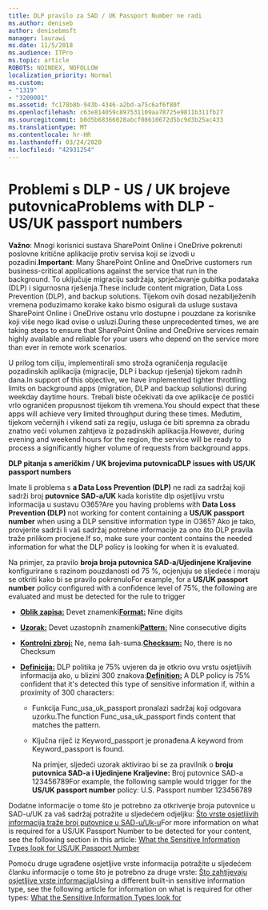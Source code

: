 ```yaml
---
title: DLP pravilo za SAD / UK Passport Number ne radi
ms.author: deniseb
author: denisebmsft
manager: laurawi
ms.date: 11/5/2018
ms.audience: ITPro
ms.topic: article
ROBOTS: NOINDEX, NOFOLLOW
localization_priority: Normal
ms.custom:
- "1319"
- "3200001"
ms.assetid: fc178b8b-943b-4346-a2bd-a75c6af6f80f
ms.openlocfilehash: c63e814059c897531109aa78725e9811b311fb27
ms.sourcegitcommit: b0d5b68366028abcf08610672d5bc9d3b25ac433
ms.translationtype: MT
ms.contentlocale: hr-HR
ms.lasthandoff: 03/24/2020
ms.locfileid: "42931254"
---
```

# <a name="problems-with-dlp---usuk-passport-numbers"></a><span data-ttu-id="864a1-102">Problemi s DLP - US / UK brojeve putovnica</span><span class="sxs-lookup"><span data-stu-id="864a1-102">Problems with DLP - US/UK passport numbers</span></span>

<span data-ttu-id="864a1-103">**Važno**: Mnogi korisnici sustava SharePoint Online i OneDrive pokrenuti poslovne kritične aplikacije protiv servisa koji se izvodi u pozadini.</span><span class="sxs-lookup"><span data-stu-id="864a1-103">**Important**: Many SharePoint Online and OneDrive customers run business-critical applications against the service that run in the background.</span></span> <span data-ttu-id="864a1-104">To uključuje migraciju sadržaja, sprječavanje gubitka podataka (DLP) i sigurnosna rješenja.</span><span class="sxs-lookup"><span data-stu-id="864a1-104">These include content migration, Data Loss Prevention (DLP), and backup solutions.</span></span> <span data-ttu-id="864a1-105">Tijekom ovih dosad nezabilježenih vremena poduzimamo korake kako bismo osigurali da usluge sustava SharePoint Online i OneDrive ostanu vrlo dostupne i pouzdane za korisnike koji više nego ikad ovise o usluzi.</span><span class="sxs-lookup"><span data-stu-id="864a1-105">During these unprecedented times, we are taking steps to ensure that SharePoint Online and OneDrive services remain highly available and reliable for your users who depend on the service more than ever in remote work scenarios.</span></span>

<span data-ttu-id="864a1-106">U prilog tom cilju, implementirali smo stroža ograničenja regulacije pozadinskih aplikacija (migracije, DLP i backup rješenja) tijekom radnih dana.</span><span class="sxs-lookup"><span data-stu-id="864a1-106">In support of this objective, we have implemented tighter throttling limits on background apps (migration, DLP and backup solutions) during weekday daytime hours.</span></span> <span data-ttu-id="864a1-107">Trebali biste očekivati da ove aplikacije će postići vrlo ograničen propusnost tijekom tih vremena.</span><span class="sxs-lookup"><span data-stu-id="864a1-107">You should expect that these apps will achieve very limited throughput during these times.</span></span> <span data-ttu-id="864a1-108">Međutim, tijekom večernjih i vikend sati za regiju, usluga će biti spremna za obradu znatno veći volumen zahtjeva iz pozadinskih aplikacija.</span><span class="sxs-lookup"><span data-stu-id="864a1-108">However, during evening and weekend hours for the region, the service will be ready to process a significantly higher volume of requests from background apps.</span></span>

<span data-ttu-id="864a1-109">**DLP pitanja s američkim / UK brojevima putovnica**</span><span class="sxs-lookup"><span data-stu-id="864a1-109">**DLP issues with US/UK passport numbers**</span></span>

<span data-ttu-id="864a1-110">Imate li problema s **a Data Loss Prevention (DLP)** ne radi za sadržaj koji sadrži broj **putovnice SAD-a/UK** kada koristite dlp osjetljivu vrstu informacija u sustavu O365?</span><span class="sxs-lookup"><span data-stu-id="864a1-110">Are you having problems with **Data Loss Prevention (DLP)** not working for content containing a **US/UK passport number** when using a DLP sensitive information type in O365?</span></span> <span data-ttu-id="864a1-111">Ako je tako, provjerite sadrži li vaš sadržaj potrebne informacije za ono što DLP pravila traže prilikom procjene.</span><span class="sxs-lookup"><span data-stu-id="864a1-111">If so, make sure your content contains the needed information for what the DLP policy is looking for when it is evaluated.</span></span>
  
<span data-ttu-id="864a1-112">Na primjer, za pravilo **broja broja putovnica SAD-a/Ujedinjene Kraljevine** konfigurirane s razinom pouzdanosti od 75 %, ocjenjuju se sljedeće i moraju se otkriti kako bi se pravilo pokrenulo</span><span class="sxs-lookup"><span data-stu-id="864a1-112">For example, for a **US/UK passport number** policy configured with a confidence level of 75%, the following are evaluated and must be detected for the rule to trigger</span></span>
  
- <span data-ttu-id="864a1-113">**[Oblik zapisa:](https://docs.microsoft.com/office365/securitycompliance/what-the-sensitive-information-types-look-for#format-77)** Devet znamenki</span><span class="sxs-lookup"><span data-stu-id="864a1-113">**[Format:](https://docs.microsoft.com/office365/securitycompliance/what-the-sensitive-information-types-look-for#format-77)** Nine digits</span></span>

- <span data-ttu-id="864a1-114">**[Uzorak:](https://docs.microsoft.com/office365/securitycompliance/what-the-sensitive-information-types-look-for#pattern-77)** Devet uzastopnih znamenki</span><span class="sxs-lookup"><span data-stu-id="864a1-114">**[Pattern:](https://docs.microsoft.com/office365/securitycompliance/what-the-sensitive-information-types-look-for#pattern-77)** Nine consecutive digits</span></span>

- <span data-ttu-id="864a1-115">**[Kontrolni zbroj:](https://docs.microsoft.com/office365/securitycompliance/what-the-sensitive-information-types-look-for#checksum-76)** Ne, nema šah-suma.</span><span class="sxs-lookup"><span data-stu-id="864a1-115">**[Checksum:](https://docs.microsoft.com/office365/securitycompliance/what-the-sensitive-information-types-look-for#checksum-76)** No, there is no Checksum</span></span>

- <span data-ttu-id="864a1-116">**[Definicija:](https://docs.microsoft.com/office365/securitycompliance/what-the-sensitive-information-types-look-for#definition-77)** DLP politika je 75% uvjeren da je otkrio ovu vrstu osjetljivih informacija ako, u blizini 300 znakova:</span><span class="sxs-lookup"><span data-stu-id="864a1-116">**[Definition:](https://docs.microsoft.com/office365/securitycompliance/what-the-sensitive-information-types-look-for#definition-77)** A DLP policy is 75% confident that it's detected this type of sensitive information if, within a proximity of 300 characters:</span></span>

  - <span data-ttu-id="864a1-117">Funkcija Func_usa_uk_passport pronalazi sadržaj koji odgovara uzorku.</span><span class="sxs-lookup"><span data-stu-id="864a1-117">The function Func_usa_uk_passport finds content that matches the pattern.</span></span>

  - <span data-ttu-id="864a1-118">Ključna riječ iz Keyword_passport je pronađena.</span><span class="sxs-lookup"><span data-stu-id="864a1-118">A keyword from Keyword_passport is found.</span></span>

    <span data-ttu-id="864a1-119">Na primjer, sljedeći uzorak aktivirao bi se za pravilnik o **broju putovnica SAD-a i Ujedinjene Kraljevine:** Broj putovnice SAD-a 123456789</span><span class="sxs-lookup"><span data-stu-id="864a1-119">For example, the following sample would trigger for the **US/UK passport number** policy: U.S. Passport number 123456789</span></span>

<span data-ttu-id="864a1-120">Dodatne informacije o tome što je potrebno za otkrivenje broja putovnice u SAD-u/UK za vaš sadržaj potražite u sljedećem odjeljku: [Što vrste osjetljivih informacija traže broj putovnice u SAD-u/Uk-u](https://docs.microsoft.com/office365/securitycompliance/what-the-sensitive-information-types-look-for#us--uk-passport-number)</span><span class="sxs-lookup"><span data-stu-id="864a1-120">For more information on what is required for a US/UK Passport Number to be detected for your content, see the following section in this article: [What the Sensitive Information Types look for US/UK Passport Number](https://docs.microsoft.com/office365/securitycompliance/what-the-sensitive-information-types-look-for#us--uk-passport-number)</span></span>
  
<span data-ttu-id="864a1-121">Pomoću druge ugrađene osjetljive vrste informacija potražite u sljedećem članku informacije o tome što je potrebno za druge vrste: [Što zahtijevaju osjetljive vrste informacija](https://docs.microsoft.com/office365/securitycompliance/what-the-sensitive-information-types-look-for)</span><span class="sxs-lookup"><span data-stu-id="864a1-121">Using a different built-in sensitive information type, see the following article for information on what is required for other types: [What the Sensitive Information Types look for](https://docs.microsoft.com/office365/securitycompliance/what-the-sensitive-information-types-look-for)</span></span>
  